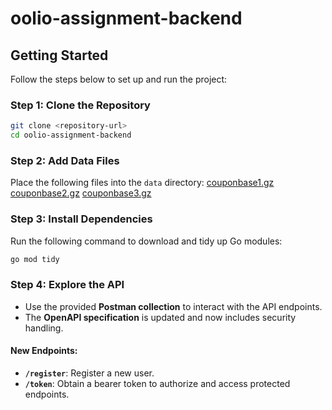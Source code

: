 # oolio-assignment-backend

## Getting Started

Follow the steps below to set up and run the project:

### Step 1: Clone the Repository
```bash
git clone <repository-url>
cd oolio-assignment-backend
```

### Step 2: Add Data Files
Place the following files into the `data` directory:
[couponbase1.gz](https://orderfoodonline-files.s3.ap-southeast-2.amazonaws.com/couponbase1.gz)
[couponbase2.gz](https://orderfoodonline-files.s3.ap-southeast-2.amazonaws.com/couponbase2.gz)
[couponbase3.gz](https://orderfoodonline-files.s3.ap-southeast-2.amazonaws.com/couponbase3.gz)

### Step 3: Install Dependencies
Run the following command to download and tidy up Go modules:
```bash
go mod tidy
```

### Step 4: Explore the API
- Use the provided **Postman collection** to interact with the API endpoints.
- The **OpenAPI specification** is updated and now includes security handling.

#### New Endpoints:
- **`/register`**: Register a new user.
- **`/token`**: Obtain a bearer token to authorize and access protected endpoints.
